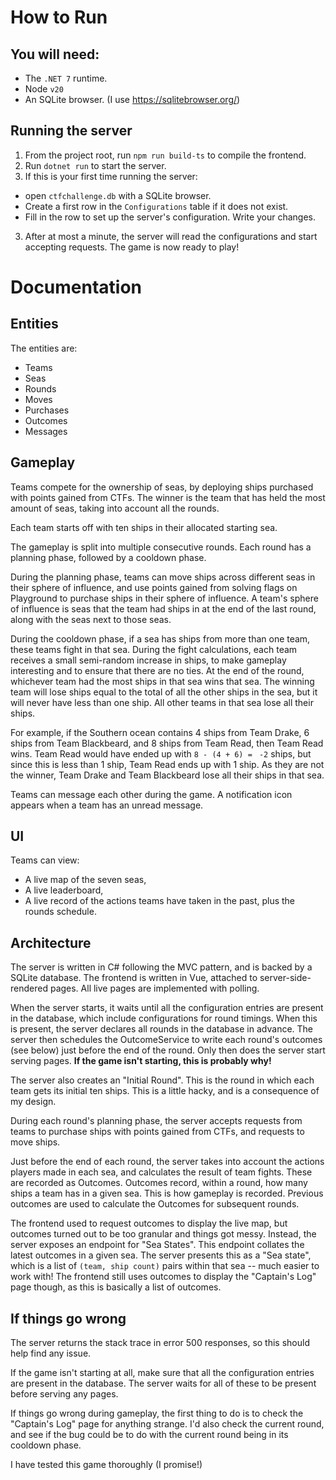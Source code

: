# How to Run
## You will need:
- The `.NET 7` runtime.
- Node `v20`
- An SQLite browser. (I use https://sqlitebrowser.org/)

## Running the server
1. From the project root, run `npm run build-ts` to compile the frontend. 
2. Run `dotnet run` to start the server.
3. If this is your first time running the server:
  - open `ctfchallenge.db` with a SQLite browser. 
  - Create a first row in the `Configurations` table if it does not exist. 
  - Fill in the row to set up the server's configuration. Write your changes.
3. After at most a minute, the server will read the configurations and start accepting requests. The game is now ready to play!

# Documentation
## Entities
The entities are:
- Teams
- Seas
- Rounds
- Moves
- Purchases
- Outcomes
- Messages

## Gameplay
Teams compete for the ownership of seas, by deploying ships purchased with points gained from CTFs. The winner is the team that has held the most amount of seas, taking into account all the rounds.

Each team starts off with ten ships in their allocated starting sea.

The gameplay is split into multiple consecutive rounds. Each round has a planning phase, followed by a cooldown phase. 

During the planning phase, teams can move ships across different seas in their sphere of influence, and use points gained from solving flags on Playground to purchase ships in their sphere of influence. A team's sphere of influence is seas that the team had ships in at the end of the last round, along with the seas next to those seas.

During the cooldown phase, if a sea has ships from more than one team, these teams fight in that sea. During the fight calculations, each team receives a small semi-random increase in ships, to make gameplay interesting and to ensure that there are no ties. At the end of the round, whichever team had the most ships in that sea wins that sea. The winning team will lose ships equal to the total of all the other ships in the sea, but it will never have less than one ship. All other teams in that sea lose all their ships.

For example, if the Southern ocean contains 4 ships from Team Drake, 6 ships from Team Blackbeard, and 8 ships from Team Read, then Team Read wins. Team Read would have ended up with `8 - (4 + 6) = ` `-2` ships, but since this is less than 1 ship, Team Read ends up with 1 ship. As they are not the winner, Team Drake and Team Blackbeard lose all their ships in that sea. 

Teams can message each other during the game. A notification icon appears when a team has an unread message.

## UI
Teams can view:
- A live map of the seven seas,
- A live leaderboard,
- A live record of the actions teams have taken in the past, plus the rounds schedule.

## Architecture
The server is written in C# following the MVC pattern, and is backed by a SQLite database. The frontend is written in Vue, attached to server-side-rendered pages. All live pages are implemented with polling.

When the server starts, it waits until all the configuration entries are present in the database, which include configurations for round timings. When this is present, the server declares all rounds in the database in advance. The server then schedules the OutcomeService to write each round's outcomes (see below) just before the end of the round. Only then does the server start serving pages. **If the game isn't starting, this is probably why!**

The server also creates an "Initial Round". This is the round in which each team gets its initial ten ships. This is a little hacky, and is a consequence of my design.

During each round's planning phase, the server accepts requests from teams to purchase ships with points gained from CTFs, and requests to move ships.

Just before the end of each round, the server takes into account the actions players made in each sea, and calculates the result of team fights. These are recorded as Outcomes. Outcomes record, within a round, how many ships a team has in a given sea. This is how gameplay is recorded. Previous outcomes are used to calculate the Outcomes for subsequent rounds.

The frontend used to request outcomes to display the live map, but outcomes turned out to be too granular and things got messy. Instead, the server exposes an endpoint for "Sea States". This endpoint collates the latest outcomes in a given sea. The server presents this as a "Sea state", which is a list of `(team, ship count)` pairs within that sea -- much easier to work with! The frontend still uses outcomes to display the "Captain's Log" page though, as this is basically a list of outcomes.

## If things go wrong
The server returns the stack trace in error 500 responses, so this should help find any issue.

If the game isn't starting at all, make sure that all the configuration entries are present in the database. The server waits for all of these to be present before serving any pages.

If things go wrong during gameplay, the first thing to do is to check the "Captain's Log" page for anything strange. I'd also check the current round, and see if the bug could be to do with the current round being in its cooldown phase. 

I have tested this game thoroughly (I promise!)
